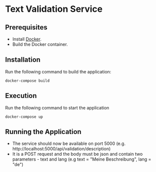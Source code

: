 # Text Validation Service

## Prerequisites
- Install [Docker](https://docker.com/).
- Build the Docker container.

## Installation
Run the following command to build the application:
```
docker-compose build
```
## Execution
Run the following command to start the application
```
docker-compose up
```
## Running the Application
- The service should now be available on port 5000 (e.g. http://localhost:5000/api/validation/description)
- It is a POST request and the body must be json and contain two parameters - text and lang (e.g text = "Meine Beschreibung", lang = "de")


